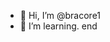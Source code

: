 - 👋 Hi, I’m @bracore1
- 🌱 I’m learning.
end


<!---
bracore1/bracore1 is a ✨ special ✨ repository because its `README.md` (this file) appears on your GitHub profile.
You can click the Preview link to take a look at your changes.
--->
